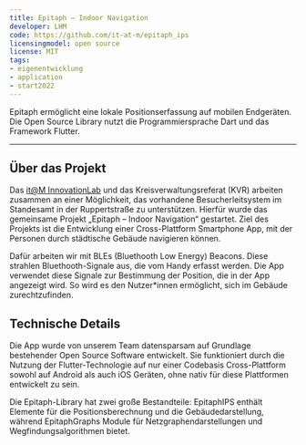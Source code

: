 ```yaml
---
title: Epitaph – Indoor Navigation
developer: LHM
code: https://github.com/it-at-m/epitaph_ips
licensingmodel: open source
license: MIT
tags: 
- eigenentwicklung
- application
- start2022
---
```

Epitaph ermöglicht eine lokale Positionserfassung auf mobilen Endgeräten. Die Open Source Library nutzt die Programmiersprache Dart und das Framework Flutter.

---


## Über das Projekt

Das [it@M InnovationLab](https://stadt.muenchen.de/infos/innovationlab-im-it-referat.html) und das Kreisverwaltungsreferat (KVR) arbeiten zusammen an einer Möglichkeit, das vorhandene Besucherleitsystem im Standesamt in der Ruppertstraße zu unterstützen. Hierfür wurde das gemeinsame Projekt „Epitaph – Indoor Navigation“ gestartet. Ziel des Projekts ist die Entwicklung einer Cross-Plattform Smartphone App, mit der Personen durch städtische Gebäude navigieren können.

Dafür arbeiten wir mit BLEs (Bluethooth Low Energy) Beacons. Diese strahlen Bluethooth-Signale aus, die vom Handy erfasst werden. Die App verwendet diese Signale zur Bestimmung der Position, die in der App angezeigt wird. So wird es den Nutzer*innen ermöglicht, sich im Gebäude zurechtzufinden.

## Technische Details

Die App wurde von unserem Team datensparsam auf Grundlage bestehender Open Source Software entwickelt. Sie funktioniert durch die Nutzung der Flutter-Technologie auf nur einer Codebasis Cross-Plattform sowohl auf Android als auch iOS Geräten, ohne nativ für diese Plattformen entwickelt zu sein.

Die Epitaph-Library hat zwei große Bestandteile: EpitaphIPS enthält Elemente für die Positionsberechnung und die Gebäudedarstellung, während EpitaphGraphs Module für Netzgraphendarstellungen und Wegfindungsalgorithmen bietet.
